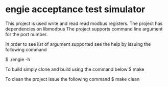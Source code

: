 # engie acceptance test simulator 

This project is used write and read read modbus registers. The project has dependencies on libmodbus
The project supports command line argument for the port number.

In order to see list of argument supported see the help by issuing the following command

$ ./engie -h

To build simply clone and build using the command below 
$ make 

To clean the project issue the following command 
$ make clean

